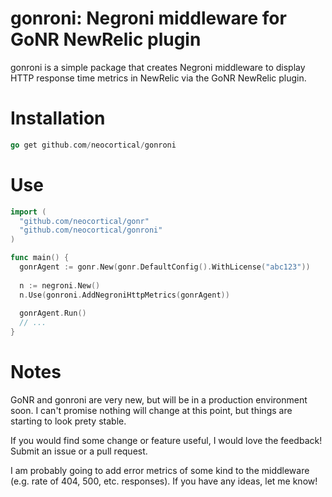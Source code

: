 # gonroni: Negroni middleware for GoNR NewRelic plugin

gonroni is a simple package that creates Negroni middleware to display HTTP response time metrics in NewRelic via the GoNR NewRelic plugin.

# Installation

```go
go get github.com/neocortical/gonroni
```

# Use

```go 
import (
  "github.com/neocortical/gonr"
  "github.com/neocortical/gonroni"
)

func main() {
  gonrAgent := gonr.New(gonr.DefaultConfig().WithLicense("abc123"))
  
  n := negroni.New()
  n.Use(gonroni.AddNegroniHttpMetrics(gonrAgent))
  
  gonrAgent.Run()
  // ...
}
```

# Notes

GoNR and gonroni are very new, but will be in a production environment soon. I can't promise nothing will change at this point, but things are starting to look prety stable. 

If you would find some change or feature useful, I would love the feedback! Submit an issue or a pull request.

I am probably going to add error metrics of some kind to the middleware (e.g. rate of 404, 500, etc. responses). If you have any ideas, let me know!
